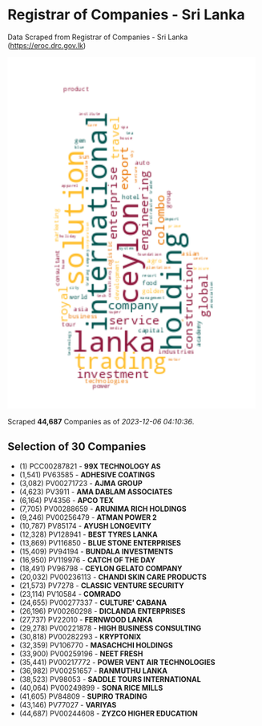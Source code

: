 # Registrar of Companies - Sri Lanka

Data Scraped from Registrar of Companies - Sri Lanka (https://eroc.drc.gov.lk)

![word-cloud](data/word_cloud.png)

Scraped **44,687** Companies as of *2023-12-06 04:10:36*.


## Selection of 30 Companies

* (1) PCC00287821 - **99X TECHNOLOGY AS**
* (1,541) PV63585 - **ADHESIVE COATINGS**
* (3,082) PV00271723 - **AJMA GROUP**
* (4,623) PV3911 - **AMA DABLAM ASSOCIATES**
* (6,164) PV4356 - **APCO TEX**
* (7,705) PV00288659 - **ARUNIMA RICH HOLDINGS**
* (9,246) PV00256479 - **ATMAN POWER 2**
* (10,787) PV85174 - **AYUSH LONGEVITY**
* (12,328) PV128941 - **BEST TYRES LANKA**
* (13,869) PV116850 - **BLUE STONE ENTERPRISES**
* (15,409) PV94194 - **BUNDALA INVESTMENTS**
* (16,950) PV119976 - **CATCH OF THE DAY**
* (18,491) PV96798 - **CEYLON GELATO COMPANY**
* (20,032) PV00236113 - **CHANDI SKIN CARE PRODUCTS**
* (21,573) PV7278 - **CLASSIC VENTURE SECURITY**
* (23,114) PV10584 - **COMRADO**
* (24,655) PV00277337 - **CULTURE' CABANA**
* (26,196) PV00260298 - **DICLANDA ENTERPRISES**
* (27,737) PV22010 - **FERNWOOD LANKA**
* (29,278) PV00221878 - **HIGH BUSINESS CONSULTING**
* (30,818) PV00282293 - **KRYPTONIX**
* (32,359) PV106770 - **MASACHCHI HOLDINGS**
* (33,900) PV00259196 - **NEET FRESH**
* (35,441) PV00217772 - **POWER VENT AIR TECHNOLOGIES**
* (36,982) PV00251657 - **RANMUTHU LANKA**
* (38,523) PV98053 - **SADDLE TOURS INTERNATIONAL**
* (40,064) PV00249899 - **SONA RICE MILLS**
* (41,605) PV84809 - **SUPIRO TRADING**
* (43,146) PV77027 - **VARIYAS**
* (44,687) PV00244608 - **ZYZCO HIGHER EDUCATION**